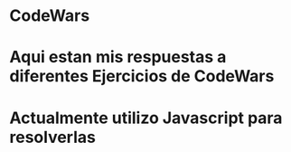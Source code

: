 # CodeWars

# Aqui estan mis respuestas a diferentes Ejercicios de CodeWars

# Actualmente utilizo Javascript para resolverlas
